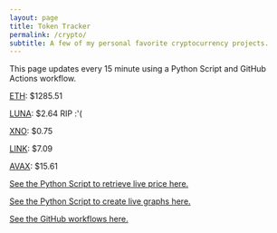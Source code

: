 ```yaml
---
layout: page
title: Token Tracker
permalink: /crypto/
subtitle: A few of my personal favorite cryptocurrency projects.
---
```


 This page updates every 15 minute using a Python Script and GitHub Actions workflow.


<!--BEGINCRYPTOINPUT-->
[ETH](https://smfxfc.github.io/crypto/eth.html): $1285.51

[LUNA](https://smfxfc.github.io/crypto/luna.html): $2.64 RIP :'(

[XNO](https://smfxfc.github.io/crypto/xno.html): $0.75

[LINK](https://smfxfc.github.io/crypto/link.html): $7.09

[AVAX](https://smfxfc.github.io/crypto/avax.html): $15.61

<!--ENDCRYPTOINPUT-->
 
 
[See the Python Script to retrieve live price here.](https://github.com/smfxfc/smfxfc.github.io/blob/master/src/get_cryptos.py)

[See the Python Script to create live graphs here.](https://github.com/smfxfc/smfxfc.github.io/blob/master/src/graph_crypto.py)

[See the GitHub workflows here.](https://github.com/smfxfc/smfxfc.github.io/blob/master/.github/workflows/)
